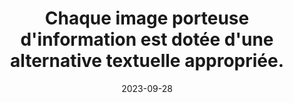 ---
N: '113'
Rubrique: Images et médias
title: Chaque image porteuse d'information est dotée d'une alternative textuelle appropriée.
detail: Chaque image porteuse d'information est dotée d'une alternative textuelle appropriée.
categories: [" Images et médias"]
agrege: O4113-E024
opquast: '4113'
indiceebook: '24'
description: "Règle n° 024"
weight:  024
actif: '1'
layout: rules
date: 2023-09-28
tags: ["", ""]
objectif: ["", ""]
Meo: ""
Controle: ""
Auteur: ""
---